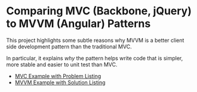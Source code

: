 # Comparing MVC (Backbone, jQuery) to MVVM (Angular) Patterns

This project highlights some subtle reasons why MVVM is a better client side development pattern than the traditional MVC.  

In particular, it explains _why_ the pattern helps write code that is simpler, more stable and easier to unit test than MVC.  

* [MVC Example with Problem Listing](mvc)
* [MVVM Example with Solution Listing](mvvm)
